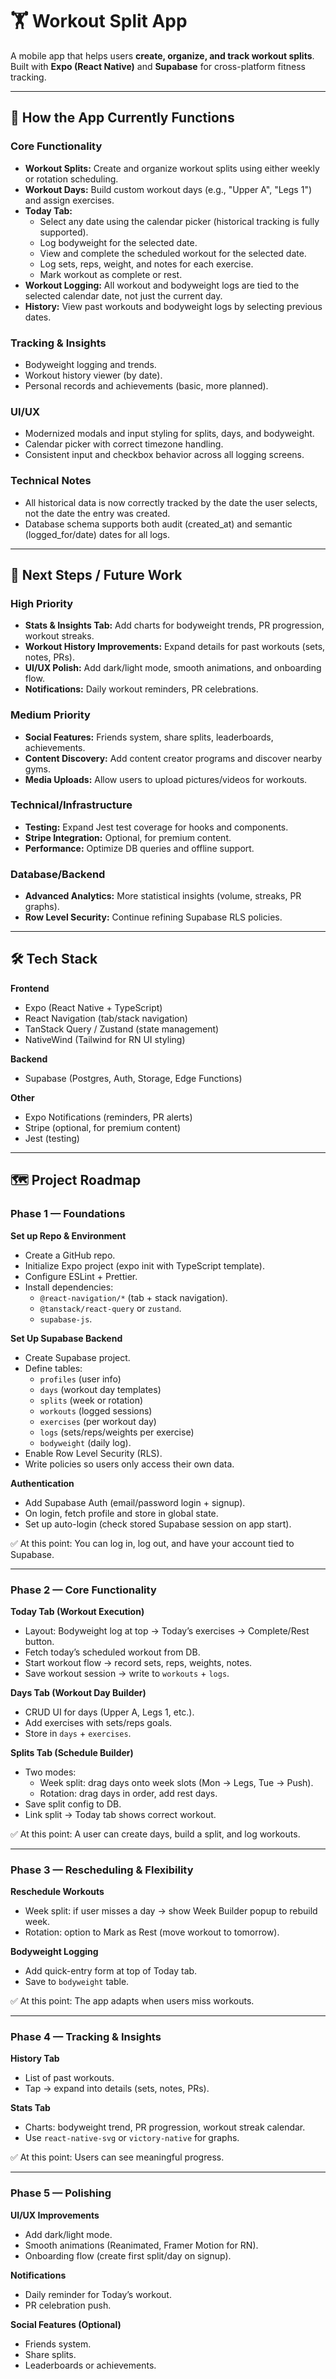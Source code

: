 # 🏋️ Workout Split App

A mobile app that helps users **create, organize, and track workout splits**.  
Built with **Expo (React Native)** and **Supabase** for cross-platform fitness tracking.  

---

## 📖 How the App Currently Functions

### Core Functionality
- **Workout Splits:** Create and organize workout splits using either weekly or rotation scheduling.
- **Workout Days:** Build custom workout days (e.g., "Upper A", "Legs 1") and assign exercises.
- **Today Tab:**
  - Select any date using the calendar picker (historical tracking is fully supported).
  - Log bodyweight for the selected date.
  - View and complete the scheduled workout for the selected date.
  - Log sets, reps, weight, and notes for each exercise.
  - Mark workout as complete or rest.
- **Workout Logging:** All workout and bodyweight logs are tied to the selected calendar date, not just the current day.
- **History:** View past workouts and bodyweight logs by selecting previous dates.

### Tracking & Insights
- Bodyweight logging and trends.
- Workout history viewer (by date).
- Personal records and achievements (basic, more planned).

### UI/UX
- Modernized modals and input styling for splits, days, and bodyweight.
- Calendar picker with correct timezone handling.
- Consistent input and checkbox behavior across all logging screens.

### Technical Notes
- All historical data is now correctly tracked by the date the user selects, not the date the entry was created.
- Database schema supports both audit (created_at) and semantic (logged_for/date) dates for all logs.

---

## 🚀 Next Steps / Future Work

### High Priority
- **Stats & Insights Tab:** Add charts for bodyweight trends, PR progression, workout streaks.
- **Workout History Improvements:** Expand details for past workouts (sets, notes, PRs).
- **UI/UX Polish:** Add dark/light mode, smooth animations, and onboarding flow.
- **Notifications:** Daily workout reminders, PR celebrations.

### Medium Priority
- **Social Features:** Friends system, share splits, leaderboards, achievements.
- **Content Discovery:** Add content creator programs and discover nearby gyms.
- **Media Uploads:** Allow users to upload pictures/videos for workouts.

### Technical/Infrastructure
- **Testing:** Expand Jest test coverage for hooks and components.
- **Stripe Integration:** Optional, for premium content.
- **Performance:** Optimize DB queries and offline support.

### Database/Backend
- **Advanced Analytics:** More statistical insights (volume, streaks, PR graphs).
- **Row Level Security:** Continue refining Supabase RLS policies.

---

## 🛠️ Tech Stack

**Frontend**
- Expo (React Native + TypeScript)  
- React Navigation (tab/stack navigation)  
- TanStack Query / Zustand (state management)  
- NativeWind (Tailwind for RN UI styling)  

**Backend**
- Supabase (Postgres, Auth, Storage, Edge Functions)  

**Other**
- Expo Notifications (reminders, PR alerts)  
- Stripe (optional, for premium content)  
- Jest (testing)  

---

## 🗺️ Project Roadmap

### Phase 1 — Foundations
**Set up Repo & Environment**
- Create a GitHub repo.  
- Initialize Expo project (expo init with TypeScript template).  
- Configure ESLint + Prettier.  
- Install dependencies:  
  - `@react-navigation/*` (tab + stack navigation).  
  - `@tanstack/react-query` or `zustand`.  
  - `supabase-js`.  

**Set Up Supabase Backend**
- Create Supabase project.  
- Define tables:  
  - `profiles` (user info)  
  - `days` (workout day templates)  
  - `splits` (week or rotation)  
  - `workouts` (logged sessions)  
  - `exercises` (per workout day)  
  - `logs` (sets/reps/weights per exercise)  
  - `bodyweight` (daily log).  
- Enable Row Level Security (RLS).  
- Write policies so users only access their own data.  

**Authentication**
- Add Supabase Auth (email/password login + signup).  
- On login, fetch profile and store in global state.  
- Set up auto-login (check stored Supabase session on app start).  

✅ At this point: You can log in, log out, and have your account tied to Supabase.  

---

### Phase 2 — Core Functionality
**Today Tab (Workout Execution)**
- Layout: Bodyweight log at top → Today’s exercises → Complete/Rest button.  
- Fetch today’s scheduled workout from DB.  
- Start workout flow → record sets, reps, weights, notes.  
- Save workout session → write to `workouts` + `logs`.  

**Days Tab (Workout Day Builder)**
- CRUD UI for days (Upper A, Legs 1, etc.).  
- Add exercises with sets/reps goals.  
- Store in `days` + `exercises`.  

**Splits Tab (Schedule Builder)**
- Two modes:  
  - Week split: drag days onto week slots (Mon → Legs, Tue → Push).  
  - Rotation: drag days in order, add rest days.  
- Save split config to DB.  
- Link split → Today tab shows correct workout.  

✅ At this point: A user can create days, build a split, and log workouts.  

---

### Phase 3 — Rescheduling & Flexibility
**Reschedule Workouts**
- Week split: if user misses a day → show Week Builder popup to rebuild week.  
- Rotation: option to Mark as Rest (move workout to tomorrow).  

**Bodyweight Logging**
- Add quick-entry form at top of Today tab.  
- Save to `bodyweight` table.  

✅ At this point: The app adapts when users miss workouts.  

---

### Phase 4 — Tracking & Insights
**History Tab**
- List of past workouts.  
- Tap → expand into details (sets, notes, PRs).  

**Stats Tab**
- Charts: bodyweight trend, PR progression, workout streak calendar.  
- Use `react-native-svg` or `victory-native` for graphs.  

✅ At this point: Users can see meaningful progress.  

---

### Phase 5 — Polishing
**UI/UX Improvements**
- Add dark/light mode.  
- Smooth animations (Reanimated, Framer Motion for RN).  
- Onboarding flow (create first split/day on signup).  

**Notifications**
- Daily reminder for Today’s workout.  
- PR celebration push.  

**Social Features (Optional)**
- Friends system.  
- Share splits.  
- Leaderboards or achievements.  
